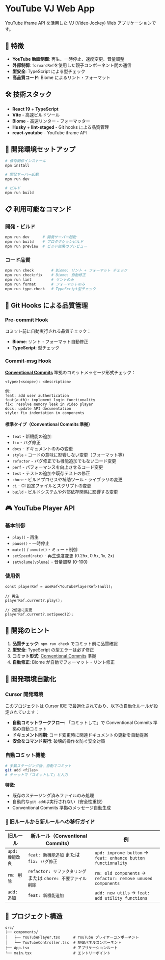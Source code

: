 # YouTube VJ Web App

YouTube iframe API を活用した VJ (Video Jockey) Web アプリケーションです。

## 🎯 特徴

- **YouTube 動画制御**: 再生、一時停止、速度変更、音量調整
- **外部制御**: `forwardRef`を使用した親子コンポーネント間の通信
- **型安全**: TypeScript による型チェック
- **高品質コード**: Biome によるリント・フォーマット

## 🛠️ 技術スタック

- **React 19** + **TypeScript**
- **Vite** - 高速ビルドツール
- **Biome** - 高速リンター・フォーマッター
- **Husky** + **lint-staged** - Git hooks による品質管理
- **react-youtube** - YouTube iframe API

## 🚀 開発環境セットアップ

```bash
# 依存関係インストール
npm install

# 開発サーバー起動
npm run dev

# ビルド
npm run build
```

## 📋 利用可能なコマンド

### 開発・ビルド

```bash
npm run dev      # 開発サーバー起動
npm run build    # プロダクションビルド
npm run preview  # ビルド結果のプレビュー
```

### コード品質

```bash
npm run check        # Biome: リント + フォーマット チェック
npm run check:fix    # Biome: 自動修正
npm run lint         # リントのみ
npm run format       # フォーマットのみ
npm run type-check   # TypeScript型チェック
```

## 🔧 Git Hooks による品質管理

### Pre-commit Hook

コミット前に自動実行される品質チェック：

- **Biome**: リント・フォーマット自動修正
- **TypeScript**: 型チェック

### Commit-msg Hook

**[Conventional Commits](https://www.conventionalcommits.org/)** 準拠のコミットメッセージ形式チェック：

```
<type>(<scope>): <description>

例:
feat: add user authentication
feat(auth): implement login functionality
fix: resolve memory leak in video player
docs: update API documentation
style: fix indentation in components
```

#### 標準タイプ（Conventional Commits 準拠）

- `feat` - 新機能の追加
- `fix` - バグ修正
- `docs` - ドキュメントのみの変更
- `style` - コードの意味に影響しない変更（フォーマット等）
- `refactor` - バグ修正でも機能追加でもないコード変更
- `perf` - パフォーマンスを向上させるコード変更
- `test` - テストの追加や既存テストの修正
- `chore` - ビルドプロセスや補助ツール・ライブラリの変更
- `ci` - CI 設定ファイルとスクリプトの変更
- `build` - ビルドシステムや外部依存関係に影響する変更

## 🎮 YouTube Player API

### 基本制御

- `play()` - 再生
- `pause()` - 一時停止
- `mute()` / `unmute()` - ミュート制御
- `setSpeed(rate)` - 再生速度変更 (0.25x, 0.5x, 1x, 2x)
- `setVolume(volume)` - 音量調整 (0-100)

### 使用例

```tsx
const playerRef = useRef<YouTubePlayerRef>(null);

// 再生
playerRef.current?.play();

// 2倍速に変更
playerRef.current?.setSpeed(2);
```

## 🧪 開発のヒント

1. **品質チェック**: `npm run check` でコミット前に品質確認
2. **型安全**: TypeScript の型エラーは必ず修正
3. **コミット形式**: [Conventional Commits](https://www.conventionalcommits.org/) 準拠
4. **自動修正**: Biome が自動でフォーマット・リント修正

## 🤖 開発環境自動化

### Cursor 開発環境

このプロジェクトは Cursor IDE で最適化されており、以下の自動化ルールが設定されています：

- **自動コミットワークフロー**: 「コミットして」で Conventional Commits 準拠の自動コミット
- **ドキュメント同期**: コード変更時に関連ドキュメントの更新を自動提案
- **安全なコマンド実行**: 破壊的操作を防ぐ安全対策

### 自動コミット機能

```bash
# 手動ステージング後、自動でコミット
git add <files>
# チャットで「コミットして」と入力
```

**特徴:**

- 既存のステージング済みファイルのみ処理
- 自動的な`git add`は実行されない（安全性重視）
- Conventional Commits 準拠のメッセージ自動生成

### 🔄 旧ルールから新ルールへの移行ガイド

| 旧ルール        | 新ルール（Conventional Commits）                              | 例                                                           |
| --------------- | ------------------------------------------------------------- | ------------------------------------------------------------ |
| `upd: 機能改良` | `feat: 新機能追加` または `fix: バグ修正`                     | `upd: improve button` → `feat: enhance button functionality` |
| `rm: 削除`      | `refactor: リファクタリング` または `chore: 不要ファイル削除` | `rm: old components` → `refactor: remove unused components`  |
| `add: 追加`     | `feat: 新機能追加`                                            | `add: new utils` → `feat: add utility functions`             |

## 📁 プロジェクト構造

```
src/
├── components/
│   ├── YouTubePlayer.tsx      # YouTube プレイヤーコンポーネント
│   └── YouTubeController.tsx  # 制御パネルコンポーネント
├── App.tsx                    # アプリケーションルート
└── main.tsx                   # エントリーポイント
```
